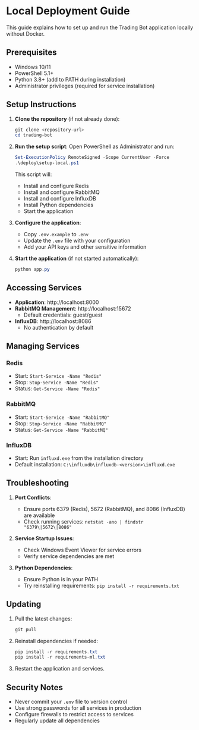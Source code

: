 # Local Deployment Guide

This guide explains how to set up and run the Trading Bot application locally without Docker.

## Prerequisites

- Windows 10/11
- PowerShell 5.1+
- Python 3.8+ (add to PATH during installation)
- Administrator privileges (required for service installation)

## Setup Instructions

1. **Clone the repository** (if not already done):
   ```powershell
   git clone <repository-url>
   cd trading-bot
   ```

2. **Run the setup script**:
   Open PowerShell as Administrator and run:
   ```powershell
   Set-ExecutionPolicy RemoteSigned -Scope CurrentUser -Force
   .\deploy\setup-local.ps1
   ```

   This script will:
   - Install and configure Redis
   - Install and configure RabbitMQ
   - Install and configure InfluxDB
   - Install Python dependencies
   - Start the application

3. **Configure the application**:
   - Copy `.env.example` to `.env`
   - Update the `.env` file with your configuration
   - Add your API keys and other sensitive information

4. **Start the application** (if not started automatically):
   ```powershell
   python app.py
   ```

## Accessing Services

- **Application**: http://localhost:8000
- **RabbitMQ Management**: http://localhost:15672
  - Default credentials: guest/guest
- **InfluxDB**: http://localhost:8086
  - No authentication by default

## Managing Services

### Redis
- Start: `Start-Service -Name "Redis"`
- Stop: `Stop-Service -Name "Redis"`
- Status: `Get-Service -Name "Redis"`

### RabbitMQ
- Start: `Start-Service -Name "RabbitMQ"`
- Stop: `Stop-Service -Name "RabbitMQ"`
- Status: `Get-Service -Name "RabbitMQ"`

### InfluxDB
- Start: Run `influxd.exe` from the installation directory
- Default installation: `C:\influxdb\influxdb-<version>\influxd.exe`

## Troubleshooting

1. **Port Conflicts**:
   - Ensure ports 6379 (Redis), 5672 (RabbitMQ), and 8086 (InfluxDB) are available
   - Check running services: `netstat -ano | findstr "6379\|5672\|8086"`

2. **Service Startup Issues**:
   - Check Windows Event Viewer for service errors
   - Verify service dependencies are met

3. **Python Dependencies**:
   - Ensure Python is in your PATH
   - Try reinstalling requirements: `pip install -r requirements.txt`

## Updating

1. Pull the latest changes:
   ```powershell
   git pull
   ```

2. Reinstall dependencies if needed:
   ```powershell
   pip install -r requirements.txt
   pip install -r requirements-ml.txt
   ```

3. Restart the application and services.

## Security Notes

- Never commit your `.env` file to version control
- Use strong passwords for all services in production
- Configure firewalls to restrict access to services
- Regularly update all dependencies
